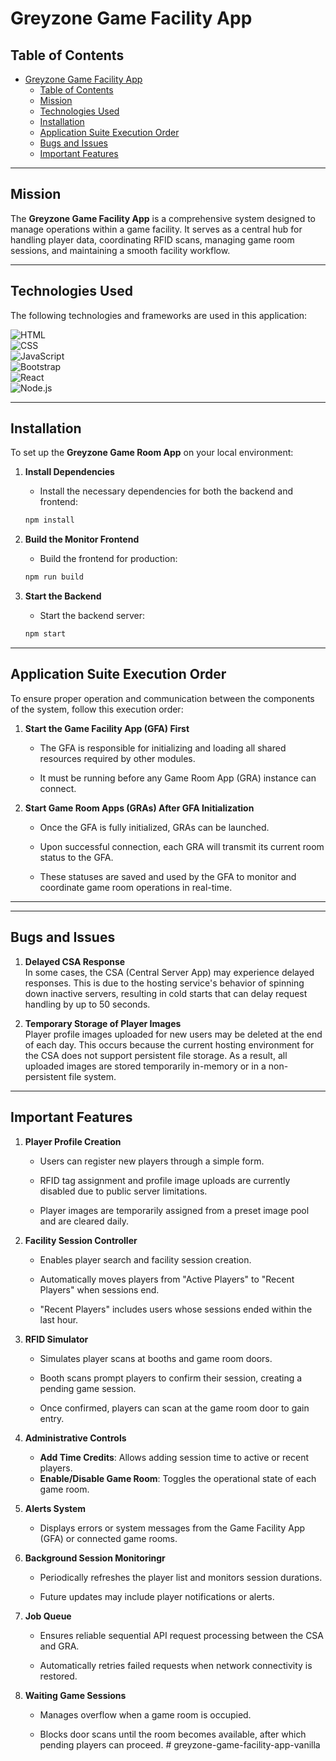 ﻿# Greyzone Game Facility App

## Table of Contents
- [Greyzone Game Facility App](#greyzone-game-facility-app)
  - [Table of Contents](#table-of-contents)
  - [Mission](#mission)
  - [Technologies Used](#technologies-used)
  - [Installation](#installation)
  - [Application Suite Execution Order](#application-suite-execution-order)
  - [Bugs and Issues](#bugs-and-issues)
  - [Important Features](#important-features)

---
## Mission
The **Greyzone Game Facility App** is a comprehensive system designed to manage operations within a game facility. It serves as a central hub for handling player data, coordinating RFID scans, managing game room sessions, and maintaining a smooth facility workflow.


---

## Technologies Used

The following technologies and frameworks are used in this application:

![HTML](https://img.shields.io/badge/HTML-5-orange?style=flat-square&logo=html5&logoColor=white)  
![CSS](https://img.shields.io/badge/CSS-3-blue?style=flat-square&logo=css3&logoColor=white)  
![JavaScript](https://img.shields.io/badge/JavaScript-ES6-yellow?style=flat-square&logo=javascript&logoColor=white)  
![Bootstrap](https://img.shields.io/badge/Bootstrap-5-purple?style=flat-square&logo=bootstrap&logoColor=white)  
![React](https://img.shields.io/badge/React-18-blue?style=flat-square&logo=react&logoColor=white)  
![Node.js](https://img.shields.io/badge/Node.js-16-green?style=flat-square&logo=node.js&logoColor=white)

---

## Installation

To set up the **Greyzone Game Room App** on your local environment:

1. **Install Dependencies**  
   - Install the necessary dependencies for both the backend and frontend:
   ```bash 
   npm install
   ```

2. **Build the Monitor Frontend**  
   - Build the frontend for production:
   ```bash 
   npm run build
   ```

3. **Start the Backend**  
   - Start the backend server:
   ```bash 
   npm start
   ```
---
## Application Suite Execution Order

To ensure proper operation and communication between the components of the system, follow this execution order:

1. **Start the Game Facility App (GFA) First**
   - The GFA is responsible for initializing and loading all shared resources required by other modules.

   - It must be running before any Game Room App (GRA) instance can connect.
  
2. **Start Game Room Apps (GRAs) After GFA Initialization**
   - Once the GFA is fully initialized, GRAs can be launched.

   - Upon successful connection, each GRA will transmit its current room status to the GFA.

   - These statuses are saved and used by the GFA to monitor and coordinate game room operations in real-time.

---
---
## Bugs and Issues

1. **Delayed CSA Response**  
   In some cases, the CSA (Central Server App) may experience delayed responses. This is due to the hosting service's behavior of spinning down inactive servers, resulting in cold starts that can delay request handling by up to 50 seconds.

2. **Temporary Storage of Player Images**  
   Player profile images uploaded for new users may be deleted at the end of each day. This occurs because the current hosting environment for the CSA does not support persistent file storage. As a result, all uploaded images are stored temporarily in-memory or in a non-persistent file system.


---
## Important Features

1. **Player Profile Creation**
   - Users can register new players through a simple form.

   - RFID tag assignment and profile image uploads are currently disabled due to public server limitations.

   - Player images are temporarily assigned from a preset image pool and are cleared daily.

2. **Facility Session Controller**
   - Enables player search and facility session creation.

   - Automatically moves players from "Active Players" to "Recent Players" when sessions end.

   - "Recent Players" includes users whose sessions ended within the last hour.
   
3. **RFID Simulator**
   - Simulates player scans at booths and game room doors.

   - Booth scans prompt players to confirm their session, creating a pending game session.

   - Once confirmed, players can scan at the game room door to gain entry.
  
4. **Administrative Controls**
   - **Add Time Credits**: Allows adding session time to active or recent players.
   - **Enable/Disable Game Room**: Toggles the operational state of each game room.
  
5. **Alerts System**
   - Displays errors or system messages from the Game Facility App (GFA) or connected game rooms.

6. **Background Session Monitoringr**
   - Periodically refreshes the player list and monitors session durations.

   - Future updates may include player notifications or alerts.
  
7. **Job Queue**
   - Ensures reliable sequential API request processing between the CSA and GRA.

   - Automatically retries failed requests when network connectivity is restored.
  
8. **Waiting Game Sessions**
   - Manages overflow when a game room is occupied.

   - Blocks door scans until the room becomes available, after which pending players can proceed.
#   g r e y z o n e - g a m e - f a c i l i t y - a p p - v a n i l l a 
 
 
